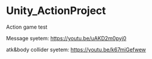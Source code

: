 # Unity_ActionProject

Action game test


Message syetem:
https://youtu.be/uAKD2m0pyj0

atk&body collider syetem:
https://youtu.be/k67miGefwew
